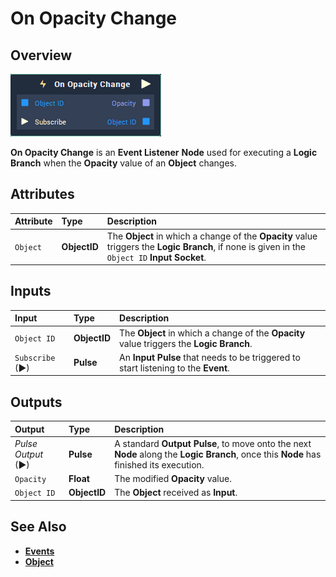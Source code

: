 # On Opacity Change

## Overview

![The On Opacity Change Node.](../../../.gitbook/assets/node-on-opacity-change2.png)

**On Opacity Change** is an **Event Listener** **Node** used for executing a **Logic Branch** when the **Opacity** value of an **Object** changes.

## Attributes

| Attribute | Type | Description |
| :--- | :--- | :--- |
| `Object` | **ObjectID** | The **Object** in which a change of the **Opacity** value triggers the **Logic Branch**, if none is given in the `Object ID` **Input Socket**. |

## Inputs

| Input | Type | Description |
| :--- | :--- | :--- |
| `Object ID` | **ObjectID** | The **Object** in which a change of the **Opacity** value triggers the **Logic Branch**. |
| `Subscribe` (►)|**Pulse** | An **Input Pulse** that needs to be triggered to start listening to the **Event**. |

## Outputs

| Output | Type | Description |
| :--- | :--- | :--- |
| _Pulse Output_ \(►\) | **Pulse** | A standard **Output Pulse**, to move onto the next **Node** along the **Logic Branch**, once this **Node** has finished its execution. |
| `Opacity` | **Float** | The modified **Opacity** value. |
| `Object ID` | **ObjectID** | The **Object** received as **Input**. |

## See Also

* [**Events**](../)
* [**Object**](./)

